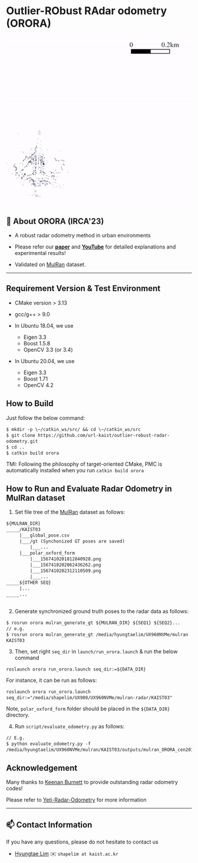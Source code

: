 # Outlier-RObust RAdar odometry (ORORA)


<p align="center"><img src=materials/orora_title_video.gif alt="animated" /></p>

## :bookmark_tabs: About ORORA (IRCA'23)

* A robust radar odometry method in urban environments

* Please refer our [**paper**][arXivlink] and [**YouTube**](https://www.youtube.com/watch?v=7ZMPtornIHA) for detailed explanations and experimental results!

* Validated on [MulRan][Mulranlink] dataset. 

[arXivlink]: https://arxiv.org/abs/2303.01876
[Mulranlink]: https://sites.google.com/view/mulran-pr/dataset

---
## Requirement Version & Test Environment

* CMake version > 3.13
* gcc/g++ > 9.0


* In Ubuntu 18.04, we use
    * Eigen 3.3
    * Boost 1.5.8
    * OpenCV 3.3 (or 3.4)

* In Ubuntu 20.04, we use 
    * Eigen 3.3
    * Boost 1.71
    * OpenCV 4.2

## How to Build

Just follow the below command:

```
$ mkdir -p \~/catkin_ws/src/ && cd \~/catkin_ws/src
$ git clone https://github.com/url-kaist/outlier-robust-radar-odometry.git
$ cd ..
$ catkin build orora
```

TMI: Following the philosophy of target-oriented CMake, PMC is automatically installed when you run `catkin build orora`

## How to Run and Evaluate Radar Odometry in MulRan dataset

1. Set file tree of the [MulRan](https://sites.google.com/view/mulran-pr/dataset) dataset as follows:
 

```
${MULRAN_DIR}
_____/KAIST03 
     |___global_pose.csv
     |___/gt (Synchonized GT poses are saved)
         |___... 
     |___polar_oxford_form
         |___1567410201812840928.png
         |___1567410202062436262.png
         |___1567410202312110509.png
         |___...    
_____${OTHER SEQ}
     |...
_____...
   
```

2. Generate synchronized ground truth poses to the radar data as follows:

```
$ rosrun orora mulran_generate_gt ${MULRAN_DIR} ${SEQ1} ${SEQ2}...
// e.g.
$ rosrun orora mulran_generate_gt /media/hyungtaelim/UX960NVMe/mulran KAIST03
```

3. Then, set right `seq_dir` in `launch/run_orora.launch` & run the below command

```
roslaunch orora run_orora.launch seq_dir:=${DATA_DIR}
```

For instance, it can be run as follows:
```
roslaunch orora run_orora.launch seq_dir:="/media/shapelim/UX980/UX960NVMe/mulran-radar/KAIST03"
```

Note, `polar_oxford_form` folder should be placed in the `${DATA_DIR}` directory.

4. Run `script/evaluate_odometry.py` as follows:

```
// E.g.
$ python evaluate_odometry.py -f /media/hyungtaelim/UX960NVMe/mulran/KAIST03/outputs/mulran_ORORA_cen2018_0.6_0.75_0.1_0.15708eval_odom.txt
```


## Acknowledgement

Many thanks to [Keenan Burnett](https://github.com/keenan-burnett) to provide outstanding radar odometry codes! 

Please refer to [Yeti-Radar-Odometry](https://github.com/keenan-burnett/yeti_radar_odometry) for more information

---

## :mailbox: Contact Information
If you have any questions, please do not hesitate to contact us
* [Hyungtae Lim][htlink] :envelope: `shapelim at kaist.ac.kr`

[htlink]: https://github.com/LimHyungTae
